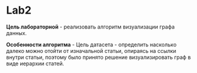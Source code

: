 # Lab2

**Цель лабораторной** - реализовать алгоритм визуализации графа данных.

**Особенности алгоритма** - Цель датасета - определить насколько далеко можно отойти от изначальной статьи, опираясь на ссылки внутри статьи, поэтому было принято решение визуализировать граф в виде иерархии статей.

